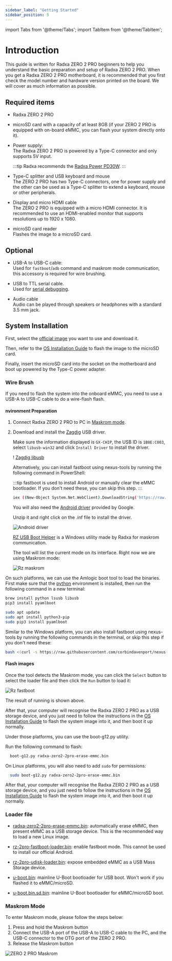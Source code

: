 ```yaml
---
sidebar_label: "Getting Started"
sidebar_position: 5
---
```


import Tabs from '@theme/Tabs';
import TabItem from '@theme/TabItem';

# Introduction

This guide is written for Radxa ZERO 2 PRO beginners to help you understand the basic preparation and setup of Radxa ZERO 2 PRO.
When you get a Radxa ZERO 2 PRO motherboard, it is recommended that you first check the model number and hardware version printed on the board.
We will cover as much information as possible.

## Required items

- Radxa ZERO 2 PRO

- microSD card with a capacity of at least 8GB (if your ZERO 2 PRO is equipped with on-board eMMC, you can flash your system directly onto it).

- Power supply:  
  The Radxa ZERO 2 PRO is powered by a Type-C connector and only supports 5V input.

  :::tip
  Radxa recommends the [Radxa Power PD30W](/accessories/pd_30w).
  :::

- Type-C splitter and USB keyboard and mouse  
  The ZERO 2 PRO has two Type-C connectors, one for power supply and the other can be used as a Type-C splitter to extend a keyboard, mouse or other peripherals.

- Display and micro HDMI cable  
  The ZERO 2 PRO is equipped with a micro HDMI connector. It is recommended to use an HDMI-enabled monitor that supports resolutions up to 1920 x 1080.

- microSD card reader  
  Flashes the image to a microSD card.

## Optional

- USB-A to USB-C cable:  
  Used for `fastboot`/`adb` command and maskrom mode communication, this accessory is required for wire brushing.

- USB to TTL serial cable.  
  Used for [serial debugging](/general-tutorial/serial).

- Audio cable  
  Audio can be played through speakers or headphones with a standard 3.5 mm jack.

## System Installation

First, select the [official image](/zero/images) you want to use and download it.

Then, refer to the [OS Installation Guide](/general-tutorial/os-installation) to flash the image to the microSD card.

Finally, insert the microSD card into the socket on the motherboard and boot up powered by the Type-C power adapter.

### Wire Brush

If you need to flash the system into the onboard eMMC, you need to use a USB-A to USB-C cable to do a wire-flash flash.

#### nvironment Preparation

<Tabs queryString="host_os">
<TabItem value="Windows">

1. Connect Radxa ZERO 2 PRO to PC in [Maskrom mode](#maskrom-mode).

2. Download and install the [Zagdig](https://zadig.akeo.ie/) USB driver.

   Make sure the information displayed is `GX-CHIP`, the USB ID is `1B8E:C003`, select `libusb-win32` and click `Install Driver` to install the driver.

   ! [Zagdig libusb](/img/zero/zero2pro/Zagdig-libusb.webp)

   Alternatively, you can install fastboot using nexus-tools by running the following command in PowerShell:

   :::tip
   fastboot is used to install Android or manually clear the eMMC bootloader. If you don't need these, you can skip this step.
   :::

   ```bash
   iex ((New-Object System.Net.WebClient).DownloadString('https://raw.githubusercontent.com/corbindavenport/nexus-tools/master/install.ps1'))
   ```

   You will also need the [Android driver](https://dl.google.com/android/repository/usb_driver_r13-windows.zip) provided by Google.

   Unzip it and right click on the .inf file to install the driver.

   ![Android driver](/img/zero/zero2pro/Install-win-android-driver.webp)

   [RZ USB Boot Helper](https://dl.radxa.com/zero/tools/windows/RZ_USB_Boot_Helper_V1.0.0.zip) is a Windows utility made by Radxa for maskrom communication.

   The tool will list the current mode on its interface. Right now we are using Maskrom mode:

   ![Rz maskrom](/img/zero/zero2pro/Rz-usb-helper-maskrom.webp)

</TabItem>
<TabItem value="Linux/MacOS">

On such platforms, we can use the Amlogic boot tool to load the binaries. First make sure that the [python](https://www.python.org/) environment is installed, then run the following command in a new terminal:

<Tabs queryString="nix">
<TabItem value="MacOS">

```bash
brew install python lsusb libusb
pip3 install pyamlboot
```

</TabItem>
<TabItem value="Linux">

```bash
sudo apt update
sudo apt install python3-pip
sudo pip3 install pyamlboot
```

</TabItem>
</Tabs>

Similar to the Windows platform, you can also install fastboot using nexus-tools by running the following commands in the terminal, or skip this step if you don't need these:

```bash
bash <(curl -s https://raw.githubusercontent.com/corbindavenport/nexus-tools/master/install.sh)
```

</TabItem>
</Tabs>

#### Flash images

<Tabs queryString="host_os">
<TabItem value="Windows">

Once the tool detects the Maskrom mode, you can click the `Select` button to select the loader file and then click the `Run` button to load it:

![Rz fastboot](/img/zero/zero2pro/Rz-usb-helper-fastboot.webp)

The result of running is shown above.

After that, your computer will recognise the Radxa ZERO 2 PRO as a USB storage device, and you just need to follow the instructions in the [OS Installation Guide](/general-tutorial/os-installation) to flash the system image into it, and then boot it up normally.

</TabItem>
<TabItem value="Linux/MacOS">

Under those platforms, you can use the boot-g12.py utility.

Run the following command to flash:

```bash
  boot-g12.py radxa-zero2-2pro-erase-emmc.bin
```

On Linux platforms, you will also need to add `sudo` for permissions:

```bash
  sudo boot-g12.py radxa-zero2-2pro-erase-emmc.bin
```

After that, your computer will recognise the Radxa ZERO 2 PRO as a USB storage device, and you just need to follow the instructions in the [OS Installation Guide](/general-tutorial/os-installation) to flash the system image into it, and then boot it up normally.

</TabItem>
</Tabs>

### Loader file

- [radxa-zero2-2pro-erase-emmc.bin](https://dl.radxa.com/zero2pro/images/loader/radxa-zero-2pro-erase-emmc.bin): automatically erase eMMC, then present eMMC as a USB storage device. This is the recommended way to load a new Linux image.

- [rz-2pro-fastboot-loader.bin](https://dl.radxa.com/zero2pro/images/loader/rz-2pro-fastboot-loader.bin): enable fastboot mode. This cannot be used to install our official Android.

- [rz-2pro-udisk-loader.bin](https://dl.radxa.com/zero2pro/images/loader/rz-2pro-udisk-loader.bin): expose embedded eMMC as a USB Mass Storage device.

- [u-boot.bin](https://dl.radxa.com/zero2pro/images/loader/u-boot.bin): mainline U-Boot bootloader for USB boot. Won't work if you flashed it to eMMC/microSD.

- [u-boot.bin.sd.bin](https://dl.radxa.com/zero2pro/images/loader/u-boot.bin.sd.bin): mainline U-Boot bootloader for eMMC/microSD boot.

### Maskrom Mode

To enter Maskrom mode, please follow the steps below:

1. Press and hold the Maskrom button
2. Connect the USB-A port of the USB-A to USB-C cable to the PC, and the USB-C connector to the OTG port of the ZERO 2 PRO.
3. Release the Maskrom button

![ZERO 2 PRO Maskrom](/img/zero/zero2pro/zero2pro-maskrom.webp)
